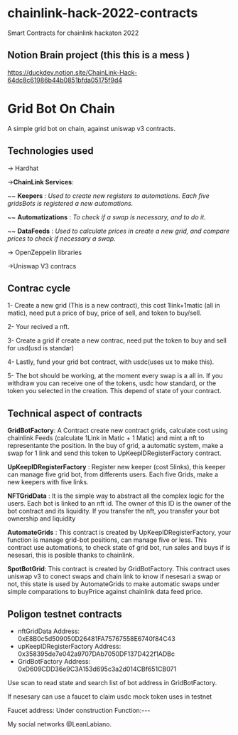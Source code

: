 # chainlink-hack-2022-contracts
Smart Contracts for chainlink hackaton 2022
## Notion Brain project (this this is a mess )
https://duckdev.notion.site/ChainLink-Hack-64dc8c61986b44b0851bfda05175f9d4


# Grid Bot On Chain
A simple grid bot on chain, against uniswap v3 contracts.


## Technologies used
-> Hardhat

->**ChainLink Services**:
  
   ~~ **Keepers** : *Used to create new registers to automations. Each five gridsBots is registered a new automations.*
     
   ~~ **Automatizations** : *To check if a swap is necessary, and to do it.*
 
   ~~ **DataFeeds** : *Used to calculate prices in create a new grid, and compare prices to check if necessary a swap.*
 
 -> OpenZeppelin libraries

 ->Uniswap V3 contracs


## Contrac cycle

 1- Create a new grid (This is a new contract), this cost 1link+1matic (all in matic), need put a price of buy, price of sell, and token to buy/sell.

 2- Your recived a nft.

 3- Create a grid if create a new contrac, need put the token to buy and sell for usd(usd is standar)

 4- Lastly, fund your grid bot contract, with usdc(uses ux to make this).

 5- The bot should be working, at the moment every swap is a all in. If you withdraw you can receive one of the tokens, usdc how standard, or the token you selected in the creation. This depend of state of your contract.

## Technical aspect of contracts


**GridBotFactory**: A Contract create new contract grids, calculate cost using chainlink Feeds (calculate 1Link in Matic + 1 Matic) and mint a nft to representante the position.
In the buy of grid, a automatic system, make a swap for 1 link and send this token to UpKeepIDRegisterFactory contract.

**UpKeepIDRegisterFactory** : Register new keeper (cost 5links),  this keeper can manage five grid bot, from differents users.
Each five Grids, make a new keepers with five links.

**NFTGridData** : It is the simple way to abstract all the complex logic for the users. Each bot is linked to an nft id.
The owner of this ID is the owner of the bot contract and its liquidity. If you transfer the nft, you transfer your bot ownership and liquidity

**AutomateGrids** : This contract is created by UpKeepIDRegisterFactory, your function is manage grid-bot positions, can manage five or less.
This contract use automations, to check state of grid bot, run sales and buys if is nesesari, this is posible thanks to chainlink.

**SpotBotGrid**: This contract is created by GridBotFactory.
This contract uses uniswap v3 to conect swaps and chain link to know if nesesari a swap or not, this state is used by AutomateGrids to make automatic swaps under 
simple comparations to buyPrice against chainlink data feed price.


## Poligon testnet contracts

 - nftGridData Address: 0xE8B0c5d509050D26481FA75767558E6740f84C43
 - upKeepIDRegisterFactory Address: 0x358395de7e042a9707DAb7050DF137D422f1ADBc
 - GridBotFactory Address: 0xD609CDD36e9C3A153d695c3a2d014CBf651CB071

Use scan to read state and search list of bot address in GridBotFactory.

If nesesary can use a faucet to claim usdc mock token uses in testnet

 Faucet address: Under construction
 Function:---

 My social networks @LeanLabiano. 